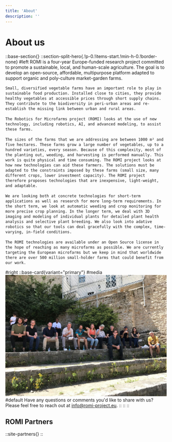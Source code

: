 ```yaml
---
title: 'About'
description: ''
---
```


# About us

::base-section{}
  ::section-split-hero{.!p-0.!items-start.!min-h-0.!border-none}
  #left
    ROMI is a four-year Europe-funded research project committed to promote a sustainable, local, and human-scale agriculture. The goal is to develop an open-source, affordable, multipurpose platform adapted to support organic and poly-culture market-garden farms.

    Small, diversified vegetable farms have an important role to play in sustainable food production. Installed close to cities, they provide healthy vegetables at accessible prices through short supply chains. They contribute to the biodiversity in peri-urban areas and re-establish the missing link between urban and rural areas.

    The Robotics for Microfarms project (ROMI) looks at the use of new technology, including robotics, AI, and advanced modeling, to assist these farms.

    The sizes of the farms that we are addressing are between 1000 m² and five hectares. These farms grow a large number of vegetables, up to a hundred varieties, every season. Because of this complexity, most of the planting out, weeding, and harvesting is performed manually. This work is quite physical and time consuming. The ROMI project looks at how new technologies can aid these farmers. The solutions must be adapted to the constraints imposed by these farms (small size, many different crops, lower investment capacity). The ROMI project therefore proposes technologies that are inexpensive, light-weight, and adaptable.

    We are looking both at concrete technologies for short-term applications as well as research for more long-term requirements. In the short term, we look at automatic weeding and crop monitoring for more precise crop planning. In the longer term, we deal with 3D imaging and modeling of individual plants for detailed plant health analysis and selective plant breeding. We also look into adative robotics so that our tools can deal gracefully with the complex, time-varying, in-field conditions.

    The ROMI technologies are available under an Open Source license in the hope of reaching as many microfarms as possible. We are currently targeting the European microfarms but we keep in mind that worldwide there are over 500 million small-holder farms that could benefit from our work.
  #right
    ::base-card{variant="primary"}
    #media
      ![The ROMI team celebrating the publication of the project.](/assets/about-team.jpg)
    #default
      Have any questions or comments you'd like to share with us? Please feel free to reach out at [info@romi-project.eu](mailto:info@romi-project.eu).
    ::
  ::
::

## ROMI Partners
::site-partners{}
::
